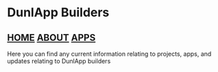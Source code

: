 # DunlApp Builders

## [HOME](https://jalen-dunlap.github.io/) [ABOUT](https://jalen-dunlap.github.io/about.html) [APPS](https://jalen-dunlap.github.io/apps/apps.html)

Here you can find any current information relating to projects, apps, and updates relating to DunlApp builders
